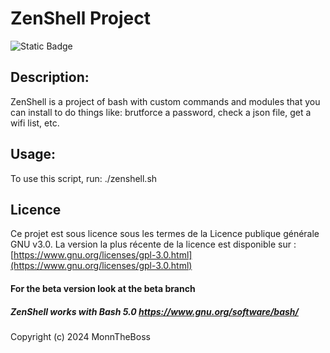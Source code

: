 # ZenShell Project
![Static Badge](https://img.shields.io/badge/Stars-2-yellow?style=flat)


## Description:
  ZenShell is a project of bash with custom commands and modules that you can install to do things 
  like: brutforce a password, check a json file, get a wifi list, etc.

## Usage:
  To use this script, run:
  ./zenshell.sh

## Licence
  Ce projet est sous licence sous les termes de la Licence publique générale GNU v3.0.
  La version la plus récente de la licence est disponible sur :
  [https://www.gnu.org/licenses/gpl-3.0.html](https://www.gnu.org/licenses/gpl-3.0.html)

#### For the beta version look at the beta branch
##### ZenShell works with Bash 5.0 https://www.gnu.org/software/bash/

Copyright (c) 2024 MonnTheBoss
